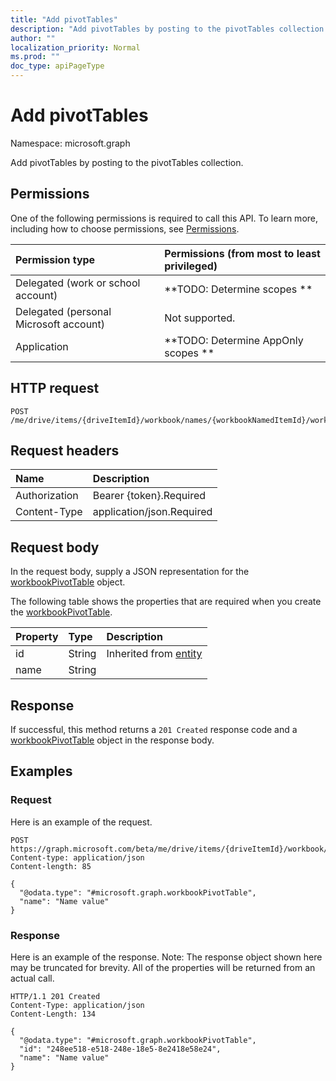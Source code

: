 ```yaml
---
title: "Add pivotTables"
description: "Add pivotTables by posting to the pivotTables collection."
author: ""
localization_priority: Normal
ms.prod: ""
doc_type: apiPageType
---
```


# Add pivotTables

Namespace: microsoft.graph

Add pivotTables by posting to the pivotTables collection.

## Permissions
One of the following permissions is required to call this API. To learn more, including how to choose permissions, see [Permissions](/concepts/permissions-reference.md).

|Permission type|Permissions (from most to least privileged)|
|:---|:---|
|Delegated (work or school account)|**TODO: Determine scopes **|
|Delegated (personal Microsoft account)|Not supported.|
|Application|**TODO: Determine AppOnly scopes **|

## HTTP request
<!-- {
  "blockType": "ignored"
}
-->
``` http
POST /me/drive/items/{driveItemId}/workbook/names/{workbookNamedItemId}/worksheet/pivotTables/$ref
```

## Request headers
|Name|Description|
|:---|:---|
|Authorization|Bearer {token}.Required|
|Content-Type|application/json.Required|

## Request body
In the request body, supply a JSON representation for the [workbookPivotTable](../resources/workbookpivottable.md) object.

The following table shows the properties that are required when you create the [workbookPivotTable](../resources/workbookpivottable.md).

|Property|Type|Description|
|:---|:---|:---|
|id|String| Inherited from [entity](../resources/entity.md)|
|name|String||



## Response
If successful, this method returns a `201 Created` response code and a [workbookPivotTable](../resources/workbookpivottable.md) object in the response body.

## Examples

### Request
Here is an example of the request.
<!-- {
  "blockType": "request",
  "name": "create_workbookpivottable_from_"
}
-->
``` http
POST https://graph.microsoft.com/beta/me/drive/items/{driveItemId}/workbook/names/{workbookNamedItemId}/worksheet/pivotTables
Content-type: application/json
Content-length: 85

{
  "@odata.type": "#microsoft.graph.workbookPivotTable",
  "name": "Name value"
}
```

### Response
Here is an example of the response. Note: The response object shown here may be truncated for brevity. All of the properties will be returned from an actual call.
<!-- {
  "blockType": "response",
  "truncated": true,
  "@odata.type": "microsoft.graph.workbookpivottable"
}
-->
``` http
HTTP/1.1 201 Created
Content-Type: application/json
Content-Length: 134

{
  "@odata.type": "#microsoft.graph.workbookPivotTable",
  "id": "248ee518-e518-248e-18e5-8e2418e58e24",
  "name": "Name value"
}
```

